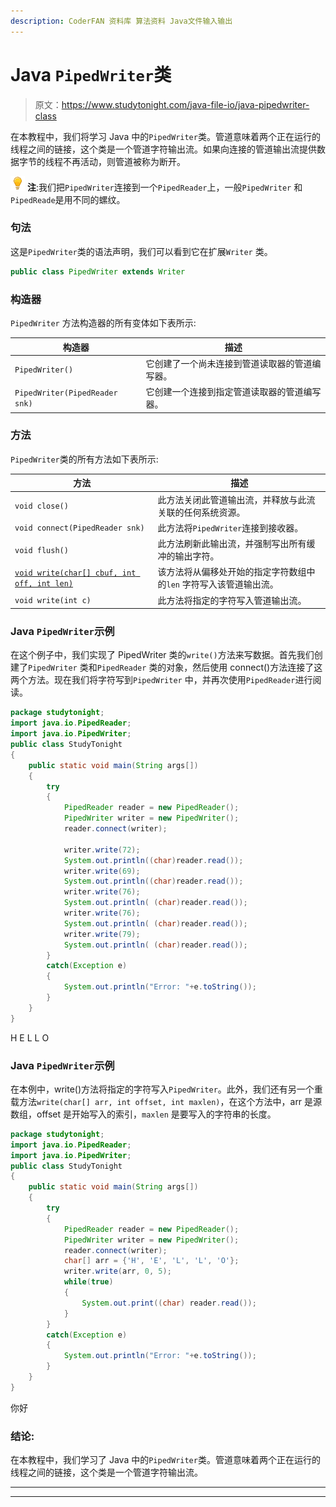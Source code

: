 ```yaml
---
description: CoderFAN 资料库 算法资料 Java文件输入输出
---
```


# Java `PipedWriter`类

> 原文：<https://www.studytonight.com/java-file-io/java-pipedwriter-class>

在本教程中，我们将学习 Java 中的`PipedWriter`类。管道意味着两个正在运行的线程之间的链接，这个类是一个管道字符输出流。如果向连接的管道输出流提供数据字节的线程不再活动，则管道被称为断开。

![enlightened](img/bcefbc0bebd753ed2a05f55c0b74d9f0.png "enlightened") **注**:我们把`PipedWriter`连接到一个`PipedReader`上，一般`PipedWriter` 和`PipedReade`是用不同的螺纹。

### 句法

这是`PipedWriter`类的语法声明，我们可以看到它在扩展`Writer` 类。

```java
public class PipedWriter extends Writer
```

### 构造器

`PipedWriter` 方法构造器的所有变体如下表所示:

| 构造器 | 描述 |
| --- | --- |
| `PipedWriter()` | 它创建了一个尚未连接到管道读取器的管道编写器。 |
| `PipedWriter(PipedReader snk)` | 它创建一个连接到指定管道读取器的管道编写器。 |

### 方法

`PipedWriter`类的所有方法如下表所示:

| 方法 | 描述 |
| --- | --- |
| `void close()` | 此方法关闭此管道输出流，并释放与此流关联的任何系统资源。 |
| `void connect(PipedReader snk)` | 此方法将`PipedWriter`连接到接收器。 |
| `void flush()` | 此方法刷新此输出流，并强制写出所有缓冲的输出字符。 |
| [`void write(char[] cbuf, int off, int len)`](https://www.studytonight.com/java-file-io/java-pipedwriter-write-method) | 该方法将从偏移处开始的指定字符数组中的`len` 字符写入该管道输出流。 |
| `void write(int c)` | 此方法将指定的字符写入管道输出流。 |

### Java `PipedWriter`示例

在这个例子中，我们实现了 PipedWriter 类的`write()`方法来写数据。首先我们创建了`PipedWriter` 类和`PipedReader` 类的对象，然后使用 connect()方法连接了这两个方法。现在我们将字符写到`PipedWriter` 中，并再次使用`PipedReader`进行阅读。

```java
package studytonight;
import java.io.PipedReader;
import java.io.PipedWriter;
public class StudyTonight 
{
	public static void main(String args[])
	{
		try
		{
			PipedReader reader = new PipedReader(); 
			PipedWriter writer = new PipedWriter(); 
			reader.connect(writer); 

			writer.write(72); 
			System.out.println((char)reader.read()); 
			writer.write(69); 
			System.out.println((char)reader.read()); 
			writer.write(76); 
			System.out.println( (char)reader.read());   
			writer.write(76); 
			System.out.println( (char)reader.read());   
			writer.write(79); 
			System.out.println( (char)reader.read());   
		}
		catch(Exception e)
		{
			System.out.println("Error: "+e.toString());
		}
	}
} 
```

H
E
L
L
O

### Java `PipedWriter`示例

在本例中，write()方法将指定的字符写入`PipedWriter`。此外，我们还有另一个重载方法`write(char[] arr, int offset, int maxlen)`，在这个方法中，arr 是源数组，offset 是开始写入的索引，`maxlen` 是要写入的字符串的长度。

```java
package studytonight;
import java.io.PipedReader;
import java.io.PipedWriter;
public class StudyTonight 
{
	public static void main(String args[])
	{
		try
		{
			PipedReader reader = new PipedReader(); 
			PipedWriter writer = new PipedWriter(); 
			reader.connect(writer); 
			char[] arr = {'H', 'E', 'L', 'L', 'O'}; 
			writer.write(arr, 0, 5); 
			while(true) 
			{ 
				System.out.print((char) reader.read());           
			} 
		}
		catch(Exception e)
		{
			System.out.println("Error: "+e.toString());
		}
	}
} 
```

你好

### 结论:

在本教程中，我们学习了 Java 中的`PipedWriter`类。管道意味着两个正在运行的线程之间的链接，这个类是一个管道字符输出流。

* * *

* * *